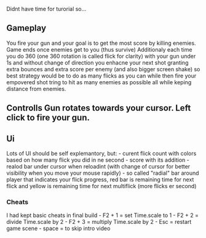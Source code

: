 Didnt have time for turorial so...

<h2>Gameplay</h2>
You fire your gun and your goal is to get the most score by killing enemies. Game ends once enemies get to you (thus survive)
Additionaly each time you do 360 (one 360 rotation is called flick for clarity) with your gun under 1s and without change of direction you enhacne your next shot
granting extra bounces and extra score per enemy (and also bigger screen shake) so best strategy would be to do as many flicks as you can while then fire your empovered shot tring to hit as many enemies as possible all while keping distance from enemies.

<h2>Controlls</h>
Gun rotates towards your cursor. Left click to fire your gun.

<h2>Ui</h2>
Lots of UI should be self explemantory, but:
- curent flick count with colors based on how many flick you did in ne second
- score with its addition
- realod bar under cursor when reloadint (with change of cursor for better visibility when you move your mouse rapidly)
- so called "radial" bar around player that indicates your flick progress, red bar is remaining time for next flick and yellow is remaining time for next multiflick (more flicks er second)


<h3>Cheats</h3>
I had kept basic cheats in final build
- F2 + 1 = set Time.scale to 1
- F2 + 2 = divide Time.scale by 2
- F2 + 3 = multiply Time.scale by 2
- Esc = restart game scene
- space = to skip intro video
